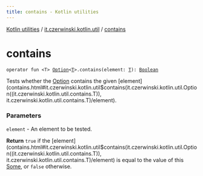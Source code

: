 ```yaml
---
title: contains - Kotlin utilities
---
```


[Kotlin utilities](../index.html) / [it.czerwinski.kotlin.util](index.html) / [contains](./contains.html)

# contains

`operator fun <T> `[`Option`](-option/index.html)`<`[`T`](contains.html#T)`>.contains(element: `[`T`](contains.html#T)`): `[`Boolean`](https://kotlinlang.org/api/latest/jvm/stdlib/kotlin/-boolean/index.html)

Tests whether the [Option](-option/index.html) contains the given [element](contains.html#it.czerwinski.kotlin.util$contains(it.czerwinski.kotlin.util.Option((it.czerwinski.kotlin.util.contains.T)), it.czerwinski.kotlin.util.contains.T)/element).

### Parameters

`element` - An element to be tested.

**Return**
`true` if the [element](contains.html#it.czerwinski.kotlin.util$contains(it.czerwinski.kotlin.util.Option((it.czerwinski.kotlin.util.contains.T)), it.czerwinski.kotlin.util.contains.T)/element) is equal to the value of this [Some](-some/index.html), or `false` otherwise.

